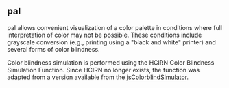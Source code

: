 pal
---

pal allows convenient visualization of a color palette in conditions where full interpretation of color may not be possible. These conditions include grayscale conversion (e.g., printing using a "black and white" printer) and several forms of color blindness.

Color blindness simulation is performed using the HCIRN Color Blindness Simulation Function. Since HCIRN no longer exists, the function was adapted from a version available from the [jsColorblindSimulator](https://github.com/MaPePeR/jsColorblindSimulator/blob/master/hcirn_colorblind_simulation.js).
